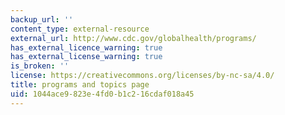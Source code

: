 ```yaml
---
backup_url: ''
content_type: external-resource
external_url: http://www.cdc.gov/globalhealth/programs/
has_external_licence_warning: true
has_external_license_warning: true
is_broken: ''
license: https://creativecommons.org/licenses/by-nc-sa/4.0/
title: programs and topics page
uid: 1044ace9-823e-4fd0-b1c2-16cdaf018a45
---
```

